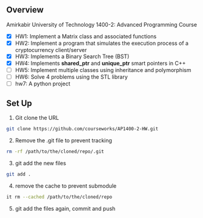 ## Overview
Amirkabir University of Technology 1400-2: Advanced Programming Course


- [x] HW1: Implement a Matrix class and associated functions
- [x] HW2: Implement a program that simulates the execution process of a cryptocurrency client/server
- [x] HW3: Implements a Binary Search Tree (BST)
- [x] HW4: Implements **shared_ptr** and **unique_ptr** smart pointers in C++
- [ ] HW5: Implement multiple classes using inheritance and polymorphism
- [ ] HW6: Solve 4 problems using the STL library
- [ ] hw7: A python project

## Set Up

1. Git clone the URL

```bash
git clone https://github.com/courseworks/AP1400-2-HW.git
```
2. Remove the .git file to prevent tracking

```bash
rm -rf /path/to/the/cloned/repo/.git
```
3. git add the new files
```bash
git add .
```
4. remove the cache to prevent submodule
```bash
it rm --cached /path/to/the/cloned/repo
```
5. git add the files again, commit and push
